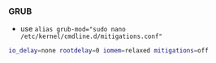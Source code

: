 ### GRUB
- use `alias grub-mod="sudo nano /etc/kernel/cmdline.d/mitigations.conf"`

```bash
io_delay=none rootdelay=0 iomem=relaxed mitigations=off

```
